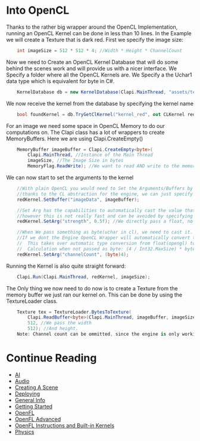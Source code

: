 # Into OpenCL
Thanks to the rather big wrapper around the OpenCL Implementation, running an OpenCL Kernel can be done in less than 10 lines.
In the Example we will create a Texture that is dark red.
First we specify the image size:
```csharp
	int imageSize = 512 * 512 * 4; //Width * Height * ChannelCount
```
Now we need to Create an OpenCL Kernel Database that will do some behind the scenes work and will provide us with a nicer interface.
We Specify a folder where all the OpenCL Kernels are.
We Specify a the Uchar1 data type which is equivalent for byte in C#.
```csharp
	KernelDatabase db = new KernelDatabase(Clapi.MainThread, "assets/test_kernel/", DataTypes.Uchar1);
```
We now receive the kernel from the database by specifying the kernel name
```csharp
	bool foundKernel = db.TryGetClKernel("kernel_red", out CLKernel redKernel);
```
For an image we need some space in OpenCL Memory to do our computations on.
The Clapi class has a lot of wrappers to create MemoryBuffers.
Here we are using Clapi.CreateEmpty<T>()
```csharp
	MemoryBuffer imageBuffer = Clapi.CreateEmpty<byte>(
		Clapi.MainThread, //Instance of the Main Thread
		imageSize, //The Image Size in bytes
		MemoryFlag.ReadWrite); //We want to read AND write to the memory buffer
```
We can now start to set the arguments to the kernel
```csharp
	//With plain OpenCL you would need to Set the Arguments/Buffers by their argument index/types/size/yada yads,
	//thanks to the CL abstraction for the engine, we can just specify the argument name how we do in OpenGL Shaders(But Faster).
    redKernel.SetBuffer("imageData", imageBuffer);

    //Set Arg has the capabilities to automatically cast the value that is passed to the right type,
    //however this is not really fast and can be avoided by specifying the correct type directly.
    redKernel.SetArg("strength", 0.5f); //We directly pass a float, no casting required

    //When We pass something as byte(uchar in cl), we need to cast it.
    //If we dont the Engine OpenCL Wrapper will automatically convert the integer into a byte, but it will apply rescaling
    //  This takes over automatic type conversion from float(opengl) to byte(System.Bitmap/opencl)
    //  Calculation when not passed as byte: (4 / Int32.MaxSize) * byte.MaxValue.
    redKernel.SetArg("channelCount", (byte)4); 
```
Running the Kernel is also quite straight forward:
```csharp
	Clapi.Run(Clapi.MainThread, redKernel, imageSize);
```
The Only thing we now need to do now is to create a Texture from the memory buffer we just ran our kernel on.
This can be done by using the TextureLoader class.
```csharp
	Texture tex = TextureLoader.BytesToTexture(
		Clapi.ReadBuffer<byte>(Clapi.MainThread, imageBuffer, imageSize), //We Read the Buffer from the memory object, which returns byte[]
		512, //We pass the width
		512); //And height.
	Note: Channel count can be ommitted, since the engine is only working with 4 channel textures
```

# Continue Reading
* [AI](AI.md)
* [Audio](Audio.md)
* [Creating A Scene](CreatingAScene.md)
* [Deploying](Deploying.md)
* [General Info](GeneralInfo.md)
* [Getting Started](GettingStarted.md)
* [OpenFL](OpenFL.md)
* [OpenFL Advanced](OpenFL_Advanced.md)
* [OpenFL Instructions and Built-in Kernels](OpenFLInstructionsAndBuiltInKernels.md)
* [Physics](Physics.md)